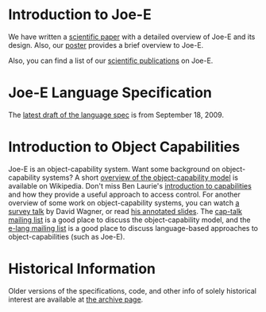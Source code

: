 # Introduction to Joe-E #

We have written a [scientific paper](http://www.cs.berkeley.edu/~daw/papers/joe-e-ndss10.pdf) with a detailed overview of Joe-E and its design.
Also, our [poster](http://www.cs.berkeley.edu/~daw/joe-e/nsf-poster.pdf)
provides a brief overview to Joe-E.

Also, you can find a list of our [scientific publications](Publications.md) on Joe-E.

# Joe-E Language Specification #

The [latest draft of the language spec](http://www.cs.berkeley.edu/~daw/joe-e/spec-20090918.pdf) is from September 18, 2009.

# Introduction to Object Capabilities #

Joe-E is an object-capability system.  Want some background on object-capability systems?  A short [overview of the object-capability model](http://en.wikipedia.org/wiki/Object-capability_model) is available on Wikipedia.  Don't miss Ben Laurie's [introduction to capabilities](http://www.links.org/files/capabilities.pdf) and how they provide a useful approach to access control. For another overview of some work on object-capability systems, you can watch [a survey talk](http://www.youtube.com/watch?v=EGX2I31OhBE) by David Wagner, or read [his annotated slides](http://www.cs.berkeley.edu/~daw/talks/TRUST07.pdf).  The [cap-talk mailing list](http://www.eros-os.org/mailman/listinfo/cap-talk) is a good place to discuss the object-capability model, and the
[e-lang mailing list](http://www.eros-os.org/mailman/listinfo/e-lang) is a good place to discuss language-based approaches to object-capabilities (such as Joe-E).

# Historical Information #

Older versions of the specifications, code, and other info of solely
historical interest are available at
[the archive page](http://www.cs.berkeley.edu/~daw/joe-e/historical.html).
